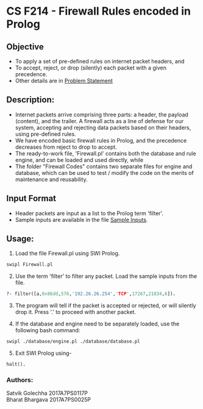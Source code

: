 # CS F214 - Firewall Rules encoded in Prolog
## Objective
 * To apply a set of pre-defined rules on internet packet headers, and
 * To accept, reject, or drop (silently) each packet with a given precedence.
 * Other details are in [Problem Statement](ProblemStatement.pl)

## Description:
 * Internet packets arrive comprising three parts: a header, the payload (content), and the trailer. A firewall acts as a line of defense for our system, accepting and rejecting data packets based on their headers, using pre-defined rules.
 * We have encoded basic firewall rules in Prolog, and the precedence decreases from reject to drop to accept.  
 * The ready-to-work file, 'Firewall.pl' contains both the database and rule engine, and can be loaded and used directly, while
 * The folder "Firewall Codes" contains two separate files for engine and database, which can be used to test / modify the code on the merits of maintenance and reusability.  

## Input Format
 * Header packets are input as a list to the Prolog term 'filter'.
 * Sample inputs are available in the file [Sample Inputs](sample_inputs.txt).

## Usage:
1. Load the file Firewall.pl using SWI Prolog.
```bash
swipl Firewall.pl
```
2. Use the term 'filter' to filter any packet. Load the sample inputs from the file.
```prolog
?- filter([a,0x86dd,576,'192.26.26.254','TCP',17267,21834,6]). 
```
3. The program will tell if the packet is accepted or rejected, or will silently drop it. Press '.' to proceed with another packet.

4. If the database and engine need to be separately loaded, use the following bash command:
```bash
swipl ./database/engine.pl ./database/database.pl
```
5. Exit SWI Prolog using-
```prolog
halt().
```

### Authors:
Satvik Golechha 2017A7PS0117P<br>
Bharat Bhargava 2017A7PS0025P
